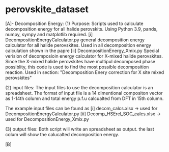 # perovskite_dataset
[A]- Decomposition Energy:
(1) Purpose:
Scripts used to calculate decomposition energy for all halide perovskits.
Using Python 3.9, pands, numpy, sympy and matplotlib required.
[i] DecompositionEnergyCalculator.py
general decomposition energy calculator for all halide perovskites. Used in all decomposition energy calculation shown in the papre
[ii] DecompositionEnergy_Xmix.py
Special verision of decomposioin energy calculator for X-mixed halide perovskites. 
Since the X-mixed halide perovskites have multipul decomposed phase possiblity, this code is used to find the most possible decomposition reaction.
Used in section: "Decomposition Enery correction for X site mixed perovskites"


(2) input files:
The input files to use the decomposition calculator is an spreadsheet. 
The format of input file is a 14 dimentional compositon vector as 1-14th column and total energy p.f.u calcualted from DFT in 15th column.

The example input files can be found as 
[i] decom_calcs.xlsx -> used for DecompositionEnergyCalculator.py
[ii] Decomp_HSErel_SOC_calcs.xlsx -> used for DecompositionEnergy_Xmix.py

(3) output files:
Both script will write an spreadsheet as output. the last colum will show the calucalted decomposition energy.

[B]
